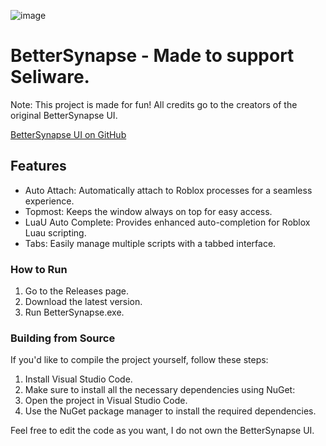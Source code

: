 ![image](https://github.com/user-attachments/assets/50e964e9-a180-478a-9e01-87efee9bd394)
# BetterSynapse - Made to support Seliware.
Note: This project is made for fun! All credits go to the creators of the original BetterSynapse UI.

[BetterSynapse UI on GitHub](https://github.com/rice-cracker-2234/BetterSynapse)

## Features
- Auto Attach: Automatically attach to Roblox processes for a seamless experience.
- Topmost: Keeps the window always on top for easy access.
- LuaU Auto Complete: Provides enhanced auto-completion for Roblox Luau scripting.
- Tabs: Easily manage multiple scripts with a tabbed interface.

### How to Run
1. Go to the Releases page.
2. Download the latest version.
3. Run BetterSynapse.exe.
### Building from Source
If you'd like to compile the project yourself, follow these steps:

1. Install Visual Studio Code.
2. Make sure to install all the necessary dependencies using NuGet:
3. Open the project in Visual Studio Code.
4. Use the NuGet package manager to install the required dependencies.

Feel free to edit the code as you want, I do not own the BetterSynapse UI.
